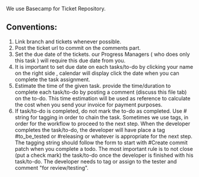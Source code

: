 We use Basecamp for Ticket Repository.

## Conventions: 
1. Link branch and tickets whenever possible.
2. Post the ticket url to commit on the comments part. 
3. Set the due date of the tickets. our Progress Managers ( who does only this task ) will require this due date from you. 
4. It is important to set due date on each tasks/to-do by clicking your name on the right side , calendar will display click the date when you can complete the task assignment.
5. Estimate the time of the given task. provide the time/duration to complete each task/to-do by posting a comment (discuss this file tab) on the to-do. This time estimation will be used as reference to calculate the cost when you send your invoice for payment purposes.
6. If task/to-do is completed, do not mark the to-do as completed. Use # string for tagging in order to chain the task. Sometimes we use tags, in order for the workflow to proceed to the next step. When the developer completes the task/to-do, the developer will have place a tag #to_be_tested or #releasing or whatever is appropriate for the next step. The tagging string should follow the form to start with #Create commit patch when you complete a todo. 
  The most important rule is to not close (put a check mark) the task/to-do once the developer is finished with his task/to-do.   The developer needs to tag or assign to the tester and comment "for review/testing".


